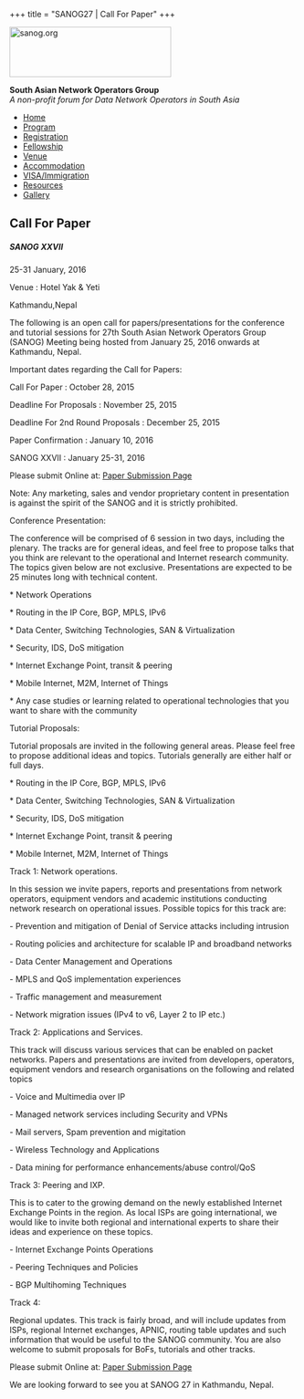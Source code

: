 +++
title = "SANOG27 | Call For Paper"
+++

[<img src="../images/logo.jpg" width="283" height="88" alt="sanog.org" />](../index.html)

**South Asian Network Operators Group**  
*A non-profit forum for Data Network Operators in South Asia*

-   [Home](index.html)
-   [Program](program.html)
-   [Registration](reg.html)
-   [Fellowship](fellowship.html)
-   [Venue](venue.html)
-   [Accommodation](accomo.html)
-   [VISA/Immigration](visa.html)
-   [Resources](downloads.html)
-   [Gallery](gallery.html)

Call For Paper
--------------

##### SANOG XXVII

25-31 January, 2016

Venue : Hotel Yak & Yeti

Kathmandu,Nepal

  
  
  
  
  
  
  
  
  
  
  
  
  
  
  
  
  
  
  
  
  
  
  
  
  
  
  
  
  
  
  
  
  
  
  
  
  
  
  
  
  
  
  
  
  
  
  
  
  
  
  
  
  
  
  
  

The following is an open call for papers/presentations for the
conference and tutorial sessions for 27th South Asian Network Operators
Group (SANOG) Meeting being hosted from January 25, 2016 onwards at
Kathmandu, Nepal.

  

Important dates regarding the Call for Papers:

  

Call For Paper : October 28, 2015

Deadline For Proposals : November 25, 2015

Deadline For 2nd Round Proposals : December 25, 2015

Paper Confirmation : January 10, 2016

SANOG XXVII : January 25-31, 2016

  

Please submit Online at: [Paper Submission
Page](http://submission.apnic.net/user/login.php?event=35)

  

Note: Any marketing, sales and vendor proprietary content in
presentation is against the spirit of the SANOG and it is strictly
prohibited.

  

Conference Presentation:

The conference will be comprised of 6 session in two days, including the
plenary. The tracks are for general ideas, and feel free to propose
talks that you think are relevant to the operational and Internet
research community. The topics given below are not exclusive.
Presentations are expected to be 25 minutes long with technical content.

  

\* Network Operations

\* Routing in the IP Core, BGP, MPLS, IPv6

\* Data Center, Switching Technologies, SAN & Virtualization

\* Security, IDS, DoS mitigation

\* Internet Exchange Point, transit & peering

\* Mobile Internet, M2M, Internet of Things

\* Any case studies or learning related to operational technologies that
you want to share with the community

  

Tutorial Proposals:

Tutorial proposals are invited in the following general areas. Please
feel free to propose additional ideas and topics. Tutorials generally
are either half or full days.

  

\* Routing in the IP Core, BGP, MPLS, IPv6

\* Data Center, Switching Technologies, SAN & Virtualization

\* Security, IDS, DoS mitigation

\* Internet Exchange Point, transit & peering

\* Mobile Internet, M2M, Internet of Things

  

Track 1: Network operations.

In this session we invite papers, reports and presentations from network
operators, equipment vendors and academic institutions conducting
network research on operational issues. Possible topics for this track
are:

  

\- Prevention and mitigation of Denial of Service attacks including
intrusion

\- Routing policies and architecture for scalable IP and broadband
networks

\- Data Center Management and Operations

\- MPLS and QoS implementation experiences

\- Traffic management and measurement

\- Network migration issues (IPv4 to v6, Layer 2 to IP etc.)

  

Track 2: Applications and Services.

This track will discuss various services that can be enabled on packet
networks. Papers and presentations are invited from developers,
operators, equipment vendors and research organisations on the following
and related topics

  

\- Voice and Multimedia over IP

\- Managed network services including Security and VPNs

\- Mail servers, Spam prevention and migitation

\- Wireless Technology and Applications

\- Data mining for performance enhancements/abuse control/QoS

  

Track 3: Peering and IXP.

This is to cater to the growing demand on the newly established Internet
Exchange Points in the region. As local ISPs are going international, we
would like to invite both regional and international experts to share
their ideas and experience on these topics.

  

\- Internet Exchange Points Operations

\- Peering Techniques and Policies

\- BGP Multihoming Techniques

  

Track 4:

Regional updates. This track is fairly broad, and will include updates
from ISPs, regional Internet exchanges, APNIC, routing table updates and
such information that would be useful to the SANOG community. You are
also welcome to submit proposals for BoFs, tutorials and other tracks.

  

Please submit Online at: [Paper Submission
Page](http://submission.apnic.net/user/login.php?event=35)

  

We are looking forward to see you at SANOG 27 in Kathmandu, Nepal.  

 

